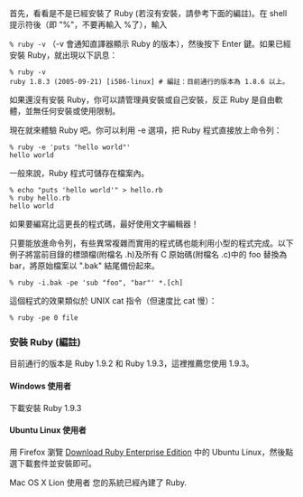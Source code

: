 首先，看看是不是已經安裝了 Ruby (若沒有安裝，請參考下面的編註)。在 shell 提示符後（即 "%"，不要再輸入 %了），輸入

`% ruby -v`
（-v 會通知直譯器顯示 Ruby 的版本），然後按下 Enter 鍵。如果已經安裝 Ruby，就出現以下訊息：

    % ruby -v
    ruby 1.8.3 (2005-09-21) [i586-linux] # 編註：目前通行的版本為 1.8.6 以上。

如果還沒有安裝 Ruby，你可以請管理員安裝或自己安裝，反正 Ruby 是自由軟體，並無任何安裝或使用限制。

現在就來體驗 Ruby 吧。你可以利用 -e 選項，把 Ruby 程式直接放上命令列：

    % ruby -e 'puts "hello world"'
    hello world

一般來說，Ruby 程式可儲存在檔案內。

    % echo "puts 'hello world'" > hello.rb
    % ruby hello.rb
    hello world

如果要編寫比這更長的程式碼，最好使用文字編輯器！

只要能放進命令列，有些異常複雜而實用的程式碼也能利用小型的程式完成。以下例子將當前目錄的標頭檔(附檔名 .h)及所有 C 原始碼(附檔名 .c)中的 foo 替換為 bar，將原始檔案以 ".bak" 結尾備份起來。

    % ruby -i.bak -pe 'sub "foo", "bar"' *.[ch]

這個程式的效果類似於 UNIX cat 指令（但速度比 cat 慢）：

    % ruby -pe 0 file

### 安裝 Ruby (編註)

目前通行的版本是 Ruby 1.9.2 和 Ruby 1.9.3，這裡推薦您使用 1.9.3。

#### Windows 使用者
下載安裝 Ruby 1.9.3

#### Ubuntu Linux 使用者
用 Firefox 瀏覽 [Download Ruby Enterprise Edition](http://www.rubyenterpriseedition.com/download.html) 中的 Ubuntu Linux，然後點選下載套件並安裝即可。

Mac OS X Lion 使用者
您的系統已經內建了 Ruby.